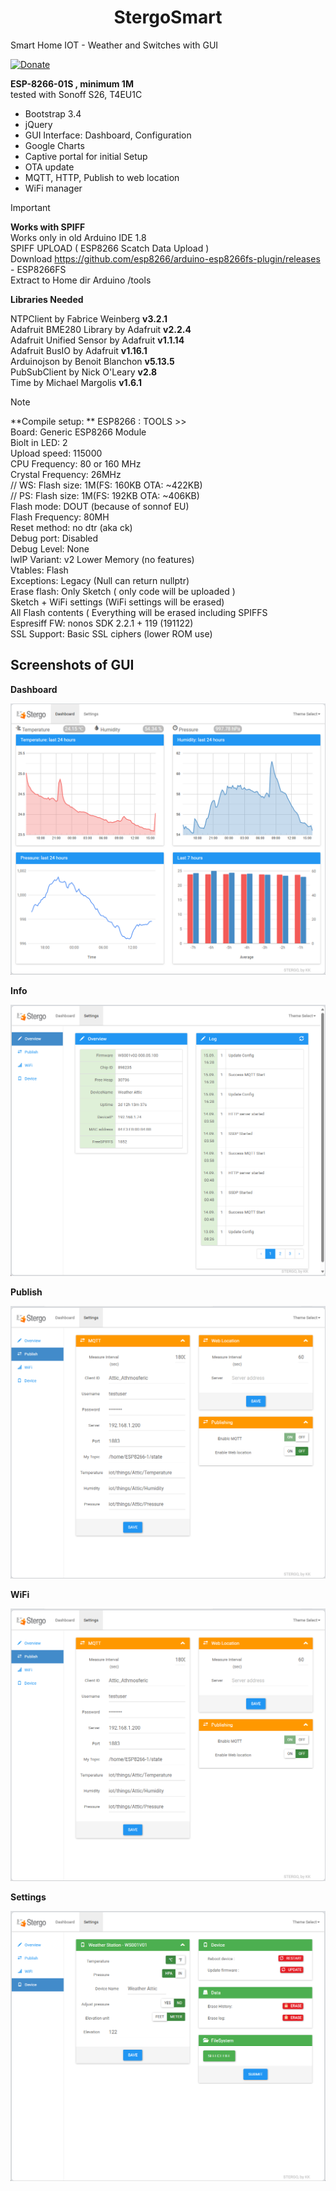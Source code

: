 <span align="center">

 # StergoSmart

</span>
  
Smart Home IOT - Weather and Switches with GUI  
  
[![Donate](https://img.shields.io/badge/donate-PayPal-blue.svg)](https://paypal.me/kreso975)

**ESP-8266-01S , minimum 1M**  
tested with Sonoff S26, T4EU1C

- Bootstrap 3.4
- jQuery
- GUI Interface: Dashboard, Configuration
- Google Charts
- Captive portal for initial Setup
- OTA update
- MQTT, HTTP, Publish to web location
- WiFi manager
  
> [!IMPORTANT]
> **Works with SPIFF**  
> Works only in old Arduino IDE 1.8  
> SPIFF UPLOAD ( ESP8266 Scatch Data Upload )  
>	Download https://github.com/esp8266/arduino-esp8266fs-plugin/releases - ESP8266FS  
> Extract  to Home dir Arduino /tools  
>
>   
> **Libraries Needed**
>   
> NTPClient by Fabrice Weinberg  **v3.2.1**  
> Adafruit BME280 Library by Adafruit **v2.2.4**  
> Adafruit Unified Sensor by Adafruit **v1.1.14**  
> Adafruit BusIO by Adafruit **v1.16.1**  
> Arduinojson by Benoit Blanchon **v5.13.5**  
> PubSubClient by Nick O'Leary **v2.8**  
> Time by Michael Margolis **v1.6.1**

> [!NOTE]
> **Compile setup: ** 
> ESP8266 : TOOLS >>  
>	Board: Generic ESP8266 Module  
>	Biolt in LED: 2  
>	Upload speed: 115000  
>	CPU Frequency: 80 or 160 MHz  
>	Crystal Frequency: 26MHz  
>		// WS: Flash size: 1M(FS: 160KB OTA: ~422KB)  
>		// PS: Flash size: 1M(FS: 192KB OTA: ~406KB)  
>	Flash mode: DOUT (because of sonnof EU)  
>	Flash Frequency: 80MH  
>	Reset method: no dtr (aka ck)  
>	Debug port: Disabled  
>	Debug Level: None  
>	lwIP Variant: v2 Lower Memory (no features)  
>	Vtables: Flash  
>	Exceptions: Legacy (Null can return nullptr)  
>	Erase flash: Only Sketch ( only code will be uploaded )  
>			Sketch + WiFi settings (WiFi settings will be erased)  
>			All Flash contents ( Everything will be erased including SPIFFS  
>	Espresiff FW: nonos SDK 2.2.1 + 119 (191122)  
>	SSL Support: Basic SSL ciphers (lower ROM use)  


## Screenshots of GUI  
  
**Dashboard**  

![DashBoard](./ScreenShots/StergoSmart-DashBoard.png?raw=true "Dashboard")  


**Info**  

![Info](./ScreenShots/StergoSmart-Info.png?raw=true "Info")  


**Publish**  

![Publish](./ScreenShots/StergoSmart-Publish.png?raw=true "Publish")  


**WiFi**  

![WiFi](./ScreenShots/StergoSmart-Publish.png?raw=true "WiFi")  
  

**Settings**  

![Settings](./ScreenShots/StergoSmart-Settings.png?raw=true "Settings")  

  

